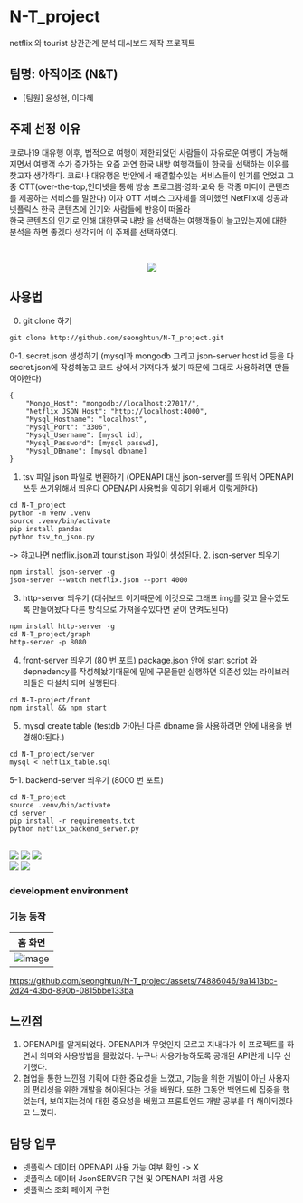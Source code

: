 # N-T_project
netflix 와 tourist 상관관계 분석 대시보드 제작 프로젝트 

## 팀명: 아직이조 (N&T)

* [팀원] 윤성현, 이다혜

## 주제 선정 이유
코로나19 대유행 이후, 법적으로 여행이 제한되었던 사람들이 자유로운 여행이 가능해지면서 여행객 수가 증가하는 요즘 과연 한국 내방 여행객들이 한국을 선택하는 이유를 찾고자 생각하다. 코로나 대유행은 방안에서 해결할수있는 서비스들이 인기를 얻었고 그중 OTT(over-the-top,인터넷을 통해 방송 프로그램·영화·교육 등 각종 미디어 콘텐츠를 제공하는 서비스를 말한다) 이자 OTT 서비스 그자체를 의미했던 NetFlix에 성공과 넷플릭스 한국 콘텐츠에 인기와 사람들에 반응이 떠올라   
한국 콘텐츠의 인기로 인해 대한민국 내방 을 선택하는 여행객들이 늘고있는지에 대한 분석을 하면 좋겠다 생각되어 이 주제를 선택하였다.



<br>
<p align="center">
<img src="https://github.com/seonghtun/N-T_project/assets/74886046/4f53e9a1-be74-4997-ab08-3c8f62beb627" />

## 사용법
0. git clone 하기
```
git clone http://github.com/seonghtun/N-T_project.git
```
0-1. secret.json 생성하기 (mysql과 mongodb 그리고 json-server host id 등을 다 secret.json에 작성해놓고 코드 상에서 가져다가 썼기 때문에 그대로 사용하려면 만들어야한다)
```
{
    "Mongo_Host": "mongodb://localhost:27017/",
    "Netflix_JSON_Host": "http://localhost:4000",
    "Mysql_Hostname": "localhost",
    "Mysql_Port": "3306",
    "Mysql_Username": [mysql id],
    "Mysql_Password": [mysql passwd],
    "Mysql_DBname": [mysql dbname]
}
```

1. tsv 파일 json 파일로 변환하기 (OPENAPI 대신 json-server를 띄워서 OPENAPI 쓰듯 쓰기위해서 띄운다 OPENAPI 사용법을 익히기 위해서 이렇게한다)
```
cd N-T_project
python -m venv .venv
source .venv/bin/activate
pip install pandas
python tsv_to_json.py
```
-> 햐고나면 netflix.json과 tourist.json 파일이 생성된다.
2. json-server 띄우기
```
npm install json-server -g
json-server --watch netflix.json --port 4000
```
3. http-server 띄우기 (대쉬보드 이기때문에 이것으로 그래프 img를 갖고 올수있도록 만들어놨다 다른 방식으로 가져올수있다면 굳이 안켜도된다)
```
npm install http-server -g
cd N-T_project/graph
http-server -p 8080
```
4. front-server 띄우기 (80 번 포트) package.json 안에 start script 와 depnedency를 작성해놨기때문에 밑에 구문들만 실행하면 의존성 있는 라이브러리들은 다설치 되며 실행된다.
```
cd N-T-project/front
npm install && npm start
```
5. mysql create table (testdb 가아닌 다른 dbname 을 사용하려면 안에 내용을 변경해야된다.)
```
cd N-T_project/server
mysql < netflix_table.sql
```
5-1. backend-server 띄우기 (8000 번 포트)
```
cd N-T_project
source .venv/bin/activate
cd server
pip install -r requirements.txt
python netflix_backend_server.py
```
<br>
<img src= "https://img.shields.io/badge/Javascript-F7DF1E?style=flat-square&logo=JavaScript&logoColor=white" />
<img src= "https://img.shields.io/badge/nodedotjs-339933?style=flat-square&logo=nodedotjs&logoColor=white" />
<img src= "https://img.shields.io/badge/CSS3-1572B6?style=flat-square&logo=CSS3&logoColor=white" />
<br>
<img src= "https://img.shields.io/badge/amazonec2-FF9900?style=flat-square&logo=amazonec2&logoColor=white" />
<img src= "https://img.shields.io/badge/inux-FCC624?style=flat-square&logo=linux&logoColor=white" />
<br>
</p>


### development environment


### 기능 동작
|                홈 화면             | 
| :----------------------------------: | 
| ![image](https://github.com/seonghtun/N-T_project/assets/74886046/fc82b6fa-fd29-4ead-83a4-5014d57dd398) |



https://github.com/seonghtun/N-T_project/assets/74886046/9a1413bc-2d24-43bd-890b-0815bbe133ba



## 느낀점
1. OPENAPI를 알게되었다.
OPENAPI가 무엇인지 모르고 지내다가 이 프로젝트를 하면서 의미와 사용방법을 몰랐었다. 누구나 사용가능하도록 공개된 API란게 너무 신기했다.
2. 협업을 통한 느낀점
   기획에 대한 중요성을 느꼈고, 기능을 위한 개발이 아닌 사용자의 편리성을 위한 개발을 해야된다는 것을 배웠다.
   또한 그동안 백엔드에 집중을 했었는데, 보여지는것에 대한 중요성을 배웠고 프론트엔드 개발 공부를 더 해야되겠다고 느꼈다.
   

## 담당 업무
- 넷플릭스 데이터 OPENAPI 사용 가능 여부 확인  -> X
- 넷플릭스 데이터 JsonSERVER 구현 및  OPENAPI 처럼 사용 
- 넷플릭스 조회 페이지 구현
